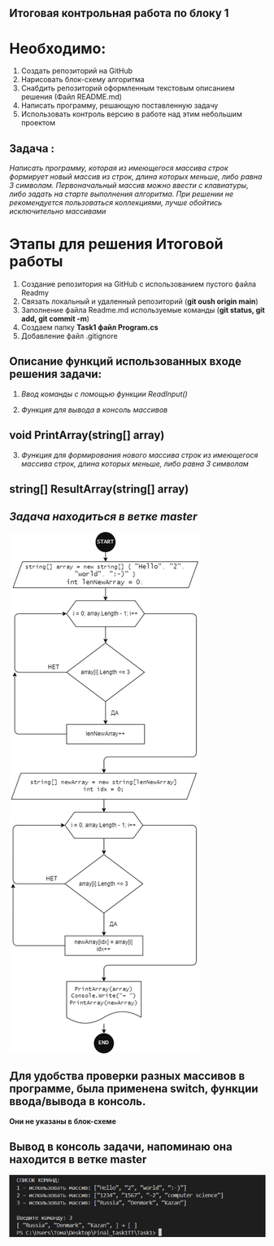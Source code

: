 ## Итоговая контрольная работа по блоку 1
# Необходимо:
1. Создать репозиторий на GitHub
2. Нарисовать блок-схему алгоритма 
3. Снабдить репозиторий оформленным текстовым описанием решения (Файл README.md)
4. Написать программу, решающую поставленную задачу 
5. Использовать контроль версию в работе над этим небольшим проектом 

## Задача :
 *Написать программу, которая из имеющегося массива строк формирует новый массив из строк, длина которых меньше, либо равна 3 символам. Первоначальный массив можно ввести с клавиатуры, либо задать на старте выполнения алгоритма. При решении не рекомендуется пользоваться коллекциями, лучше обойтись исключительно массивами*

 # Этапы для решения Итоговой работы 

 1. Создание репозитория на GitHub c использованием пустого файла Readmy 
 2. Связать локальный и удаленный репозиторий (**git oush origin main**)
 3. Заполнение файла Readme.md используемые команды (**git status, git add, git commit -m**)
 4. Создаем папку **Task1 файл Program.cs**
 5. Добавление файл .gitignore

 ## Описание функций использованных входе решения задачи:

 1. *Ввод команды с помощью функции ReadInput()*
 

 2. *Функция для вывода в консоль массивов*
 ## void PrintArray(string[] array)

 3. *Функция для формирования нового массива строк из имеющегося массива строк, длина которых меньше, либо равна 3 символам*
 ## string[] ResultArray(string[] array)

 ## *Задача находиться в ветке master*

 ![Блок-схема](drawio.png)

## Для удобства проверки разных массивов в программе, была применена switch, функции ввода/вывода в консоль.
**Они не указаны в блок-схеме**

## Вывод в консоль задачи, напоминаю она находится в ветке master 
![Скрин вывода консоль](Taskscrin.jpg)